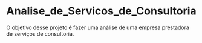 # Analise_de_Servicos_de_Consultoria
O objetivo desse projeto é fazer uma análise de uma empresa prestadora de serviços de consultoria.
